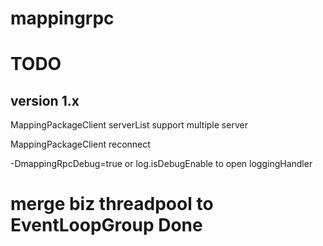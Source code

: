mappingrpc
==========

TODO
===========
version 1.x
-----------------
MappingPackageClient serverList support multiple server

MappingPackageClient reconnect

-DmappingRpcDebug=true or log.isDebugEnable to open loggingHandler

merge biz threadpool to EventLoopGroup 
Done
===========

